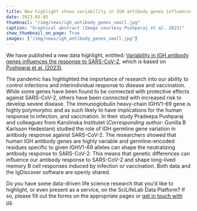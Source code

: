 ```yaml
---
title: New highlight shows variability in IGH antibody genes influences the response to SARS-CoV-2.
date: 2023-05-05
thumbnail: "/img/news/igh_antibody_genes_small.jpg"
caption: "Graphical abstract (Image courtesy Pushparaj et al. 2023)"
show_thumbnail_on_page: True
images: ["/img/news/igh_antibody_genes_small.jpg"]
---
```


We have published a new data highlight, entitled: [Variability in IGH antibody genes influences the response to SARS-CoV-2](/highlights/igh_antibody_genes/), which is based on [Pushparaj et al. (2023)](https://doi.org/10.1016/j.immuni.2022.12.005).

The pandemic has highlighted the importance of research into our ability to control infections and interindividual response to disease and vaccination. While some genes have been found to be connected with protective effects against SARS-CoV-2, others have been connected with increased risk to develop severe disease. The immunoglobulin heavy-chain IGHV1-69 gene is highly polymorphic and as such likely to have implications for the human response to infection, and vaccination. In their study Pradeepa Pushparaj and colleagues from Karolinska Institutet (_Corresponding author:_ Gunilla B Karlsson Hedestam) studied the role of IGH germline gene variation in antibody response against SARS-CoV-2. The researchers showed that human IGH antibody genes are highly variable and germline-encoded residues specific to given IGHV1-69 alleles can shape the neutralizing antibody response to SARS-CoV-2. This means that genetic differences can influence our antibody response to SARS-CoV-2 and shape long-lived memory B cell responses induced by infection or vaccination. Both data and the IgDiscover software are openly shared.

Do you have some data-driven life science research that you’d like to highlight, or even present as a service, on the SciLifeLab Data Platform? If so, please fill out the forms on the appropriate pages or [get in touch with us](/contact/).
